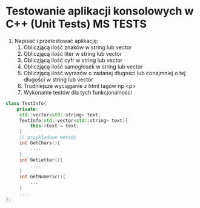 # Testowanie aplikacji konsolowych w C++ (Unit Tests) MS TESTS
1. Napisać i przetestować aplikację:
   1. Obliczjącą ilość znaków w string lub vector<string>
   2. Obliczjącą ilość liter w string lub vector<string>
   3. Obliczjącą ilość cyfr w string lub vector<string>
   4. Obliczjącą ilość samogłosek w string lub vector<string>
   5. Obliczjącą ilość wyrazów o zadanej długości lub conajmniej o tej długości w string lub vector<string>
   6. Trudniejsze wyciąganie z html tagów np &lt;p&gt;
   7. Wykonanie testów dla tych funkcjonalności

```cpp
class TextInfo{
    private:
     std::vector<std::string> text;
     TextInfo(std::vector<std::string> text){
         this->text = text;
     }
     // przykładowe metody
     int GetChars(){
         ....
     }
     int GetLetter(){
         ....
     }
     int GetNumeric(){
         ...
     }
     ....
};

```